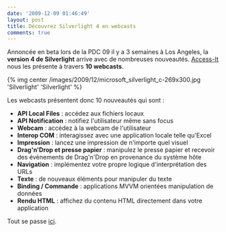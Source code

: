 ```yaml
---
date: '2009-12-09 01:46:49'
layout: post
title: Découvrez Silverlight 4 en webcasts
comments: true
---
```


Annoncée en beta lors de la PDC 09 il y a 3 semaines à Los Angeles, la **version 4 de Silverlight** arrive avec de nombreuses nouveautés. [Access-It](http://www.access-it.fr/) nous les présente à travers **10 webcasts**.

{% img center /images/2009/12/microsoft_silverlight_c-269x300.jpg 'Silverlight' 'Silverlight' %}

Les webcasts présentent donc 10 nouveautés qui sont :
	
  * **API Local Files** : accédez aux fichiers locaux
  * **API Notification** : notifiez l'utilisateur même sans focus
  * **Webcam** : accédez à la webcam de l'utilisateur
  * **Interop COM** : interagissez avec une application locale telle qu'Excel
  * **Impression** : lancez une impression de n'importe quel visuel
  * **Drag'n'Drop et presse papier** : manipulez le presse papier et recevoir des évènements de Drag'n'Drop en provenance du système hôte
  * **Navigation** : implémentez votre propre logique d'interprétation des URLs
  * **Texte** : de nouveaux éléments pour manipuler du texte
  * **Binding / Commande** : applications MVVM orientées manipulation de données
  * **Rendu HTML** : affichez du contenu HTML directement dans votre application

Tout se passe [ici](http://msdn.microsoft.com/fr-fr/silverlight/ee851164.aspx).
